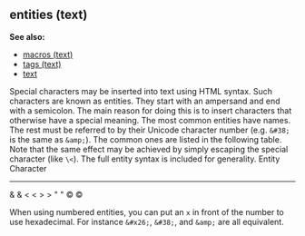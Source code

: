 ## entities (text)
**See also:**
*   [macros (text)](/ref/DM/text/macros.md) 
*   [tags (text)](/ref/DM/text/tags.md) 
*   [text](/ref/DM/text.md) 

Special characters may be inserted into text using HTML syntax.
Such characters are known as entities. They start with an ampersand and
end with a semicolon. The main reason for doing this is to insert
characters that otherwise have a special meaning. The most common
entities have names. The rest must be referred to by their Unicode
character number (e.g. `&#38;` is the same as `&amp;`). The common ones
are listed in the following table. Note that the same effect may be
achieved by simply escaping the special character (like `\<`). The full
entity syntax is included for generality.
  Entity   Character
  -------- -----------
  &amp;    &
  &lt;     \<
  &gt;     \>
  &quot;   \"
  &copy;   ©


When using numbered entities, you can put an `x` in front of
the number to use hexadecimal. For instance `&#x26;`, `&#38;`, and
`&amp;` are all equivalent.